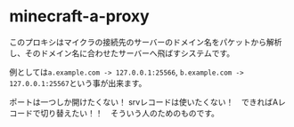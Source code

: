 # minecraft-a-proxy

このプロキシはマイクラの接続先のサーバーのドメイン名をパケットから解析し、そのドメイン名に合わせたサーバーへ飛ばすシステムです。

例としては`a.example.com -> 127.0.0.1:25566`, `b.example.com -> 127.0.0.1:25567`という事が出来ます。

ポートは一つしか開けたくない！ srvレコードは使いたくない！　できればAレコードで切り替えたい！！　そういう人のためのものです。
